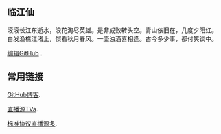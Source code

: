 ## 临江仙

滚滚长江东逝水，浪花淘尽英雄。是非成败转头空。青山依旧在，几度夕阳红。
白发渔樵江渚上，惯看秋月春风。一壶浊酒喜相逢。古今多少事，都付笑谈中。

[编辑GitHub](https://github.com/1734320/1734320.github.io/edit/master/README.md) .


## 常用链接
[GitHub博客](https://1734320.github.io/).

[直播源TVa](https://1734320.github.io/tva.txt).

[标准协议直播源多](https://github.com/SPX372928/MyIPTV).






